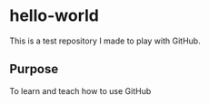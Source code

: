# hello-world
This is a test repository I made to play with GitHub.

## Purpose
To learn and teach how to use GitHub
